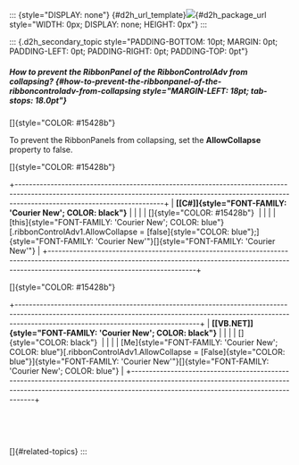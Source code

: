 ::: {style="DISPLAY: none"}
[](ms-xhelp:///?Id=d2h_url_template){#d2h_url_template}![](!package_url!){#d2h_package_url style="WIDTH: 0px; DISPLAY: none; HEIGHT: 0px"}
:::

::: {.d2h_secondary_topic style="PADDING-BOTTOM: 10pt; MARGIN: 0pt; PADDING-LEFT: 0pt; PADDING-RIGHT: 0pt; PADDING-TOP: 0pt"}
##### How to prevent the RibbonPanel of the RibbonControlAdv from collapsing? {#how-to-prevent-the-ribbonpanel-of-the-ribboncontroladv-from-collapsing style="MARGIN-LEFT: 18pt; tab-stops: 18.0pt"}

[]{style="COLOR: #15428b"} 

To prevent the RibbonPanels from collapsing, set the **AllowCollapse** property to false.

[]{style="COLOR: #15428b"} 

+-----------------------------------------------------------------------------------------------------------------------------------------------------------------------------------------------------+
| **[\[C#\]]{style="FONT-FAMILY: 'Courier New'; COLOR: black"}**                                                                                                                                      |
|                                                                                                                                                                                                     |
| []{style="COLOR: #15428b"}                                                                                                                                                                          |
|                                                                                                                                                                                                     |
| [this]{style="FONT-FAMILY: 'Courier New'; COLOR: blue"}[.ribbonControlAdv1.AllowCollapse = [false]{style="COLOR: blue"};]{style="FONT-FAMILY: 'Courier New'"}[]{style="FONT-FAMILY: 'Courier New'"} |
+-----------------------------------------------------------------------------------------------------------------------------------------------------------------------------------------------------+

[]{style="COLOR: #15428b"} 

+---------------------------------------------------------------------------------------------------------------------------------------------------------------------------------------------------------------+
| **[\[VB.NET\]]{style="FONT-FAMILY: 'Courier New'; COLOR: black"}**                                                                                                                                            |
|                                                                                                                                                                                                               |
| []{style="COLOR: black"}                                                                                                                                                                                      |
|                                                                                                                                                                                                               |
| [Me]{style="FONT-FAMILY: 'Courier New'; COLOR: blue"}[.ribbonControlAdv1.AllowCollapse = [False]{style="COLOR: blue"}]{style="FONT-FAMILY: 'Courier New'"}[]{style="FONT-FAMILY: 'Courier New'; COLOR: blue"} |
+---------------------------------------------------------------------------------------------------------------------------------------------------------------------------------------------------------------+

 

 

[]{#related-topics}
:::
